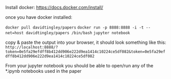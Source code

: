 
Install docker: https://docs.docker.com/install/

once you have docker installed:

`docker pull davidtingley/papers`
`docker run -p 8888:8888 -i -t --net=host davidtingley/papers /bin/bash`
`jupyter notebook`

copy & paste the output into your browser, it should look something like this: 
`http://localhost:8888/?token=0e5fa29efdff8b412dd906e222d9ea1414c10224ce5df082&token=0e5fa29efdff8b412dd906e222d9ea1414c10224ce5df082`

From your jupyter notebook you should be able to open/run any of the *.ipynb notebooks used in the paper












